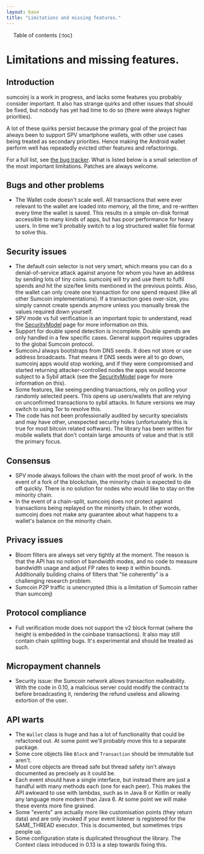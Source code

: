 ```yaml
---
layout: base
title: "Limitations and missing features."
---
```


<div markdown="1" id="toc" class="toc"><div markdown="1">

* Table of contents
{:toc}

</div></div>

<div markdown="1" class="toccontent">

# Limitations and missing features.

## Introduction

sumcoinj is a work in progress, and lacks some features you probably consider important. It also has strange quirks and other issues that should be fixed, but nobody has yet had time to do so (there were always higher priorities).

A lot of these quirks persist because the primary goal of the project has always been to support SPV smartphone wallets, with other use cases being treated as secondary priorities. Hence making the Android wallet perform well has repeatedly evicted other features and refactorings.

For a full list, see [the bug tracker](https://sumcoinlabs/sumcoinj/issues). What is listed below is a small selection of the most important limitations. Patches are always welcome.

## Bugs and other problems

* The Wallet code doesn't scale well. All transactions that were ever relevant to the wallet are loaded into memory, all the time, and re-written every time the wallet is saved. This results in a simple on-disk format accessible to many kinds of apps, but has poor performance for heavy users. In time we'll probably switch to a log structured wallet file format to solve this.

## Security issues

* The default coin selector is not very smart, which means you can do a denial-of-service attack against anyone for whom you have an address by sending lots of tiny coins. sumcoinj will try and use them to fulfil spends and hit the size/fee limits mentioned in the previous points. Also, the wallet can only create one transaction for one spend request (like all other Sumcoin implementations). If a transaction goes over-size, you simply cannot create spends anymore unless you manually break the values required down yourself.
* SPV mode vs full verification is an important topic to understand, read the [SecurityModel](/security-model) page for more information on this.
* Support for double spend detection is incomplete. Double spends are only handled in a few specific cases. General support requires upgrades to the global Sumcoin protocol.
* SumcoinJ always bootstraps from DNS seeds. It does not store or use address broadcasts. That means if DNS seeds were all to go down, sumcoinj apps would stop working, and if they were compromised and started returning attacker-controlled nodes the apps would become subject to a Sybil attack (see the [SecurityModel](/security-model) page for more information on this).
* Some features, like seeing pending transactions, rely on polling your randomly selected peers. This opens up users/wallets that are relying on unconfirmed transactions to sybil attacks. In future versions we may switch to using Tor to resolve this.
* The code has not been professionally audited by security specialists and may have other, unexpected security holes (unfortunately this is true for most bitcoin related software). The library has been written for mobile wallets that don't contain large amounts of value and that is still the primary focus.

## Consensus

* SPV mode always follows the chain with the most proof of work. In the event of a fork of the blockchain, the minority chain is expected to die off quickly. There is no solution for nodes who would like to stay on the minority chain.
* In the event of a chain-split, sumcoinj does not protect against transactions being replayed on the minority chain. In other words, sumcoinj does not make any guarantee about what happens to a wallet's balance on the minority chain.

## Privacy issues

* Bloom filters are always set very tightly at the moment. The reason is that the API has no notion of bandwidth modes, and no code to measure bandwidth usage and adjust FP rates to keep it within bounds. Additionally building chains of filters that "lie coherently" is a challenging research problem.
* Sumcoin P2P traffic is unencrypted (this is a limitation of Sumcoin rather than sumcoinj)

## Protocol compliance

* Full verification mode does not support the v2 block format (where the height is embedded in the coinbase transactions). It also may still contain chain splitting bugs. It's experimental and should be treated as such.

## Micropayment channels 

* Security issue: the Sumcoin network allows transaction malleability. With the code in 0.10, a malicious server could modify the contract tx before broadcasting it, rendering the refund useless and allowing extortion of the user.

## API warts

* The `Wallet` class is huge and has a lot of functionality that could be refactored out. At some point we'll probably move this to a separate package.
* Some core objects like `Block` and `Transaction` should be immutable but aren't.
* Most core objects are thread safe but thread safety isn't always documented as precisely as it could be.
* Each event should have a single interface, but instead there are just a handful with many methods each (one for each peer). This makes the API awkward to use with lambdas, such as in Java 8 or Kotlin or really any language more modern than Java 6. At some point we will make these events more fine grained.
* Some "events" are actually more like customisation points (they return data) and are only invoked if your event listener is registered for the SAME_THREAD executor. This is documented, but sometimes trips people up.
* Some configuration state is duplicated throughout the library. The Context class introduced in 0.13 is a step towards fixing this.